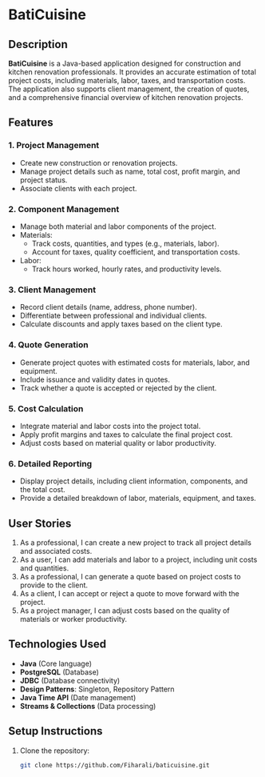 # BatiCuisine

## Description
**BatiCuisine** is a Java-based application designed for construction and kitchen renovation professionals. It provides an accurate estimation of total project costs, including materials, labor, taxes, and transportation costs. The application also supports client management, the creation of quotes, and a comprehensive financial overview of kitchen renovation projects.

## Features

### 1. Project Management
- Create new construction or renovation projects.
- Manage project details such as name, total cost, profit margin, and project status.
- Associate clients with each project.

### 2. Component Management
- Manage both material and labor components of the project.
- Materials:
  - Track costs, quantities, and types (e.g., materials, labor).
  - Account for taxes, quality coefficient, and transportation costs.
- Labor:
  - Track hours worked, hourly rates, and productivity levels.

### 3. Client Management
- Record client details (name, address, phone number).
- Differentiate between professional and individual clients.
- Calculate discounts and apply taxes based on the client type.

### 4. Quote Generation
- Generate project quotes with estimated costs for materials, labor, and equipment.
- Include issuance and validity dates in quotes.
- Track whether a quote is accepted or rejected by the client.

### 5. Cost Calculation
- Integrate material and labor costs into the project total.
- Apply profit margins and taxes to calculate the final project cost.
- Adjust costs based on material quality or labor productivity.

### 6. Detailed Reporting
- Display project details, including client information, components, and the total cost.
- Provide a detailed breakdown of labor, materials, equipment, and taxes.

## User Stories
1. As a professional, I can create a new project to track all project details and associated costs.
2. As a user, I can add materials and labor to a project, including unit costs and quantities.
3. As a professional, I can generate a quote based on project costs to provide to the client.
4. As a client, I can accept or reject a quote to move forward with the project.
5. As a project manager, I can adjust costs based on the quality of materials or worker productivity.

## Technologies Used
- **Java** (Core language)
- **PostgreSQL** (Database)
- **JDBC** (Database connectivity)
- **Design Patterns**: Singleton, Repository Pattern
- **Java Time API** (Date management)
- **Streams & Collections** (Data processing)

## Setup Instructions
1. Clone the repository:
   ```bash
   git clone https://github.com/Fiharali/baticuisine.git

